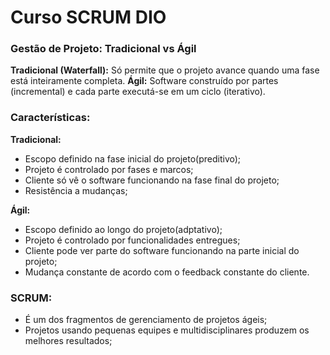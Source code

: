 # Curso SCRUM DIO

### Gestão de Projeto: Tradicional vs Ágil
**Tradicional (Waterfall):** Só permite que o projeto avance quando uma fase está inteiramente completa.
**Ágil:** Software construído por partes (incremental) e cada parte executá-se em um ciclo (iterativo).

### Características:
**Tradicional:**
- Escopo definido na fase inicial do projeto(preditivo);
- Projeto é controlado por fases e marcos;
- Cliente só vê o software funcionando na fase final do projeto;
- Resistência a mudanças;

**Ágil:**
- Escopo definido ao longo do projeto(adptativo);
- Projeto é controlado por funcionalidades entregues;
- Cliente pode ver parte do software funcionando na parte inicial do projeto;
- Mudança constante de acordo com o feedback constante do cliente.

### SCRUM:
- É um dos fragmentos de gerenciamento de projetos ágeis;
- Projetos usando pequenas equipes e multidisciplinares produzem os melhores resultados; 
